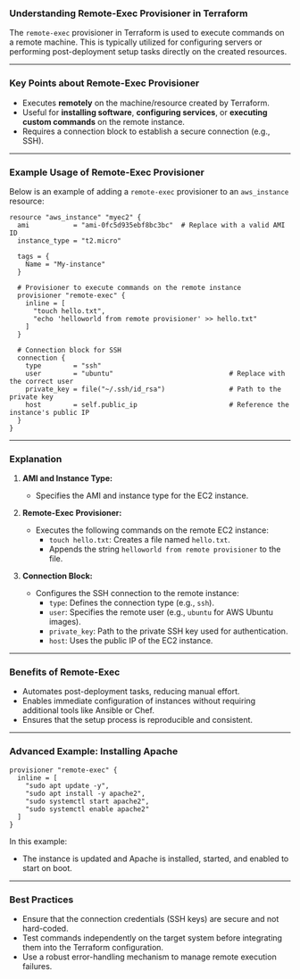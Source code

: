 ### **Understanding Remote-Exec Provisioner in Terraform**

The `remote-exec` provisioner in Terraform is used to execute commands on a remote machine. This is typically utilized for configuring servers or performing post-deployment setup tasks directly on the created resources.

---

### **Key Points about Remote-Exec Provisioner**
- Executes **remotely** on the machine/resource created by Terraform.
- Useful for **installing software**, **configuring services**, or **executing custom commands** on the remote instance.
- Requires a connection block to establish a secure connection (e.g., SSH).

---

### **Example Usage of Remote-Exec Provisioner**

Below is an example of adding a `remote-exec` provisioner to an `aws_instance` resource:

```hcl
resource "aws_instance" "myec2" {
  ami           = "ami-0fc5d935ebf8bc3bc"  # Replace with a valid AMI ID
  instance_type = "t2.micro"

  tags = {
    Name = "My-instance"
  }

  # Provisioner to execute commands on the remote instance
  provisioner "remote-exec" {
    inline = [
      "touch hello.txt",
      "echo 'helloworld from remote provisioner' >> hello.txt"
    ]
  }

  # Connection block for SSH
  connection {
    type        = "ssh"
    user        = "ubuntu"                             # Replace with the correct user
    private_key = file("~/.ssh/id_rsa")                # Path to the private key
    host        = self.public_ip                       # Reference the instance's public IP
  }
}
```

---

### **Explanation**
1. **AMI and Instance Type:**
   - Specifies the AMI and instance type for the EC2 instance.

2. **Remote-Exec Provisioner:**
   - Executes the following commands on the remote EC2 instance:
     - `touch hello.txt`: Creates a file named `hello.txt`.
     - Appends the string `helloworld from remote provisioner` to the file.

3. **Connection Block:**
   - Configures the SSH connection to the remote instance:
     - `type`: Defines the connection type (e.g., `ssh`).
     - `user`: Specifies the remote user (e.g., `ubuntu` for AWS Ubuntu images).
     - `private_key`: Path to the private SSH key used for authentication.
     - `host`: Uses the public IP of the EC2 instance.

---

### **Benefits of Remote-Exec**
- Automates post-deployment tasks, reducing manual effort.
- Enables immediate configuration of instances without requiring additional tools like Ansible or Chef.
- Ensures that the setup process is reproducible and consistent.

---

### **Advanced Example: Installing Apache**
```hcl
provisioner "remote-exec" {
  inline = [
    "sudo apt update -y",
    "sudo apt install -y apache2",
    "sudo systemctl start apache2",
    "sudo systemctl enable apache2"
  ]
}
```
In this example:
- The instance is updated and Apache is installed, started, and enabled to start on boot.

---

### **Best Practices**
- Ensure that the connection credentials (SSH keys) are secure and not hard-coded.
- Test commands independently on the target system before integrating them into the Terraform configuration.
- Use a robust error-handling mechanism to manage remote execution failures.
